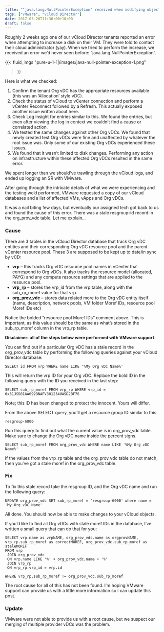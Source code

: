```yaml
---
title: "‘java.lang.NullPointerException’ received when modifying objects in vCloud Director"
tags: ["VMware", "vCloud Director"]
date: 2017-03-20T11:36:00+10:00
draft: false
---
```


Roughly 2 weeks ago one of our vCloud Director tenants reported an error when attempting to increase a disk on their VM. They were told to contact their cloud administrator (yay). When we tried to perform the increase, we received an error we’d never seen before: “java.lang.NullPointerException”.

{{< fluid_imgs
  "pure-u-1-1|/images/java-null-pointer-exception-1.png"
>}}

Here is what we checked:

1. Confirm the tenant Org vDC has the appropriate resources available (this was an ‘Allocation’ style vDC).
2. Check the status of vCloud to vCenter connection and perform a vCenter Reconnect followed by a Refresh. This actually exposed another issue written about here.
3. Check Log Insight for entries similar to this. We found the entries, but even after viewing the log in context we couldn’t find a cause or correlated action.
4. We tested the same changes against other Org vDCs. We found that newly created test Org vDCs were fine and unaffected by whatever the root issue was. Only some of our existing Org vDCs experienced these issues.
5. We found that it wasn’t limited to disk changes. Performing any action on infrastructure within these affected Org vDCs resulted in the same error.

We spent longer than we should’ve trawling through the vCloud logs, and ended up logging an SR with VMware.

After going through the intricate details of what we were experiencing and the testing we’d performed, VMware requested a copy of our vCloud databases and a list of affected VMs, vApps and Org vDCs.

It was a nail biting few days, but eventually our assigned tech got back to us and found the cause of this error. There was a stale resgroup-id record in the org_prov_vdc table. Let me explain…

### Cause

There are 3 tables in the vCloud Director database that track Org vDC entities and their corresponding Org vDC resource pool and the parent vCenter resource pool. These 3 are supposed to be kept up to date/in sync by vCD:

* __vrp__ – this tracks Org vDC resource pool names in vCenter that correspond to Org vDCs. It also tracks the resource model (allocated, PAYG) and any compute resource settings that are applied to the resource pool.
* __vrp_rp__ – stores the vrp_id from the vrp table, along with the sub_rp_moref value for that vrp.
* __org_prov_vdc__ – stores data related more to the Org vDC entity itself (name, description, network pools, VM folder Moref IDs, resource pool Moref IDs etc)

Notice the bolded “resource pool Moref IDs” comment above. This is important, as this value should be the same as what’s stored in the sub_rp_moref column in the vrp_rp table.

__Disclaimer: all of the steps below were performed with VMware support.__

You can find out if a particular Org vDC has a stale record in the org_prov_vdc table by performing the following queries against your vCloud Director database:

```
SELECT id FROM vrp WHERE name LIKE '%My Org vDC Name%'
```

This will return the vrp ID for your Org vDC. Replace the bold ID in the following query with the ID you received in the last step:

```
SELECT sub_rp_moref FROM vrp_rp WHERE vrp_id = 0x31JSD81AA0923NAFV801234UASD2BF76
```

Note; this ID has been changed to protect the innocent. Yours will differ.

From the above SELECT query, you’ll get a resource group ID similar to this:

```
resgroup-6000
```

Run this query to find out what the current value is in org_prov_vdc table. Make sure to change the Org vDC name inside the percent signs.

```
SELECT sub_rp_moref FROM org_prov_vdc WHERE name LIKE '%My Org vDC Name%'
```

If the values from the vrp_rp table and the org_prov_vdc table do not match, then you’ve got a stale moref in the org_prov_vdc table.

### Fix

To fix this stale record take the resgroup ID, and the Org vDC name and run the following query:

```
UPDATE org_prov_vdc SET sub_rp_moref = 'resgroup-6000' where name = 'My Org vDC Name'
```

All done. You should now be able to make changes to your vCloud objects.

If you’d like to find all Org vDCs with stale moref IDs in the database, I’ve written a small query that can do that for you:

```
SELECT vrp.name as vrpNAME, org_prov_vdc.name as orgprovNAME, vrp_rp.sub_rp_moref as correctMOREF, org_prov_vdc.sub_rp_moref as staleMOREF
FROM vrp
 JOIN org_prov_vdc
 ON vrp.name LIKE '%' + org_prov_vdc.name + '%'
 JOIN vrp_rp
 ON vrp_rp.vrp_id = vrp.id
 
WHERE vrp_rp.sub_rp_moref != org_prov_vdc.sub_rp_moref
```
 
The root cause for all of this has not been found. I’m hoping VMware support can provide us with a little more information so I can update this post.

### Update
VMware were not able to provide us with a root cause, but we suspect our merging of multiple provider vDCs was the problem.